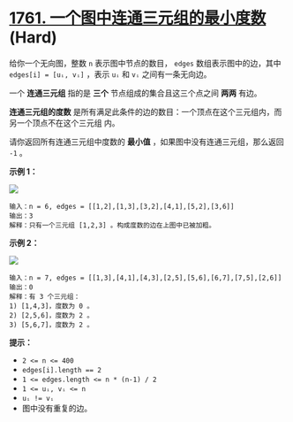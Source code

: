 # [1761. 一个图中连通三元组的最小度数][link] (Hard)

[link]: https://leetcode.cn/problems/minimum-degree-of-a-connected-trio-in-a-graph/

给你一个无向图，整数 `n` 表示图中节点的数目， `edges` 数组表示图中的边，其中 `edges[i] = [uᵢ, vᵢ]` 
，表示 `uᵢ` 和 `vᵢ` 之间有一条无向边。

一个 **连通三元组** 指的是 **三个** 节点组成的集合且这三个点之间 **两两** 有边。

**连通三元组的度数** 是所有满足此条件的边的数目：一个顶点在这个三元组内，而另一个顶点不在这个三元组
内。

请你返回所有连通三元组中度数的 **最小值** ，如果图中没有连通三元组，那么返回 `-1` 。

**示例 1：**

![](https://assets.leetcode-cn.com/aliyun-lc-upload/uploads/2021/02/14/trios1.png)

```
输入：n = 6, edges = [[1,2],[1,3],[3,2],[4,1],[5,2],[3,6]]
输出：3
解释：只有一个三元组 [1,2,3] 。构成度数的边在上图中已被加粗。

```

**示例 2：**

![](https://assets.leetcode-cn.com/aliyun-lc-upload/uploads/2021/02/14/trios2.png)

```
输入：n = 7, edges = [[1,3],[4,1],[4,3],[2,5],[5,6],[6,7],[7,5],[2,6]]
输出：0
解释：有 3 个三元组：
1) [1,4,3]，度数为 0 。
2) [2,5,6]，度数为 2 。
3) [5,6,7]，度数为 2 。

```

**提示：**

- `2 <= n <= 400`
- `edges[i].length == 2`
- `1 <= edges.length <= n * (n-1) / 2`
- `1 <= uᵢ, vᵢ <= n`
- `uᵢ != vᵢ`
- 图中没有重复的边。
